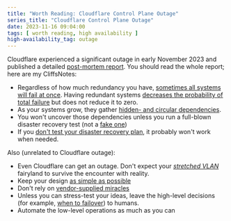```yaml
---
title: "Worth Reading: Cloudflare Control Plane Outage"
series_title: "Cloudflare Control Plane Outage"
date: 2023-11-16 09:04:00
tags: [ worth reading, high availability ]
high-availability_tag: outage
---
```

Cloudflare experienced a significant outage in early November 2023 and published a detailed [post-mortem report](https://blog.cloudflare.com/post-mortem-on-cloudflare-control-plane-and-analytics-outage/). You should read the whole report; here are my CliffsNotes:

* Regardless of how much redundancy you have, [sometimes all systems will fail at once](/2012/10/if-something-can-fail-it-will/). Having redundant systems [decreases the probability of total failure](/2017/09/redundancy-does-not-result-in-resiliency/) but does not reduce it to zero.
* As your systems grow, they gather [hidden- and circular dependencies](/2021/10/circular-dependencies-considered-harmful/).
* You won't uncover those dependencies unless you run a full-blown disaster recovery test (not a [fake one](/2019/09/disaster-recovery-test-faking-another/))
* If you [don't test your disaster recovery plan](/2019/10/disaster-recovery-faking-take-two/), it probably won't work when needed.

Also (unrelated to Cloudflare outage):
<!--more-->
* Even Cloudflare can get an outage. Don't expect your *[stretched VLAN](/series/dr/#stretched-vlans)* fairyland to survive the encounter with reality.
* Keep your design [as simple as possible](/2021/02/fast-simple-disaster-recovery-solution/)
* Don't rely on [vendor-supplied miracles](/series/dr/#vendors)
* Unless you can stress-test your ideas, leave the high-level decisions (for example, [when to failover](/2016/05/unexpected-recovery-might-kill-your/)) to humans.
* Automate the low-level operations as much as you can
